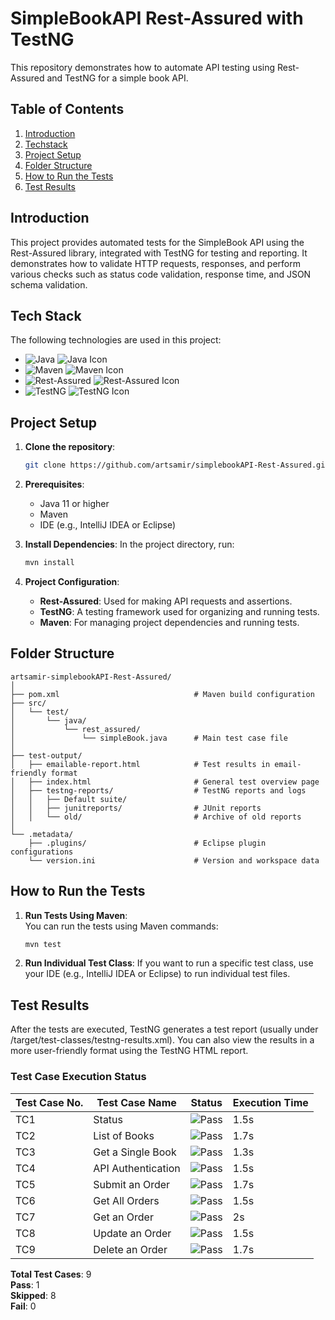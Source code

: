 # SimpleBookAPI Rest-Assured with TestNG

This repository demonstrates how to automate API testing using Rest-Assured and TestNG for a simple book API.

## Table of Contents
1. [Introduction](#introduction)
2. [Techstack](#Techstack)
3. [Project Setup](#project-setup)
4. [Folder Structure](#folder-structure)
5. [How to Run the Tests](#how-to-run-the-tests)
6. [Test Results](#test-results)


## Introduction

This project provides automated tests for the SimpleBook API using the Rest-Assured library, integrated with TestNG for testing and reporting. It demonstrates how to validate HTTP requests, responses, and perform various checks such as status code validation, response time, and JSON schema validation.

## Tech Stack

The following technologies are used in this project:

- ![Java](https://img.shields.io/badge/Java-11-F7B731?style=flat&logo=openjdk&logoColor=white) ![Java Icon](https://img.shields.io/static/v1?label=&message=Java&color=F7B731&logo=openjdk&logoColor=white&style=flat)
- ![Maven](https://img.shields.io/badge/Maven-3.8.4-2E6C71?style=flat&logo=apache-maven&logoColor=white) ![Maven Icon](https://img.shields.io/static/v1?label=&message=Maven&color=2E6C71&logo=apache-maven&logoColor=white&style=flat)
- ![Rest-Assured](https://img.shields.io/badge/Rest--Assured-4.3.3-50C878?style=flat&logo=swagger&logoColor=white) ![Rest-Assured Icon](https://img.shields.io/static/v1?label=&message=Rest-Assured&color=50C878&logo=swagger&logoColor=white&style=flat)
- ![TestNG](https://img.shields.io/badge/TestNG-7.4.0-1D8348?style=flat&logo=testng&logoColor=white) ![TestNG Icon](https://img.shields.io/static/v1?label=&message=TestNG&color=1D8348&logo=testng&logoColor=white&style=flat)


## Project Setup

1. **Clone the repository**:
    ```bash
    git clone https://github.com/artsamir/simplebookAPI-Rest-Assured.git
    ```

2. **Prerequisites**:
    - Java 11 or higher
    - Maven
    - IDE (e.g., IntelliJ IDEA or Eclipse)

3. **Install Dependencies**:
    In the project directory, run:
    ```bash
    mvn install
    ```

4. **Project Configuration**:
    - **Rest-Assured**: Used for making API requests and assertions.
    - **TestNG**: A testing framework used for organizing and running tests.
    - **Maven**: For managing project dependencies and running tests.
  
## Folder Structure

```
artsamir-simplebookAPI-Rest-Assured/
│
├── pom.xml                              # Maven build configuration
├── src/
│   └── test/
│       └── java/
│           └── rest_assured/
│               └── simpleBook.java      # Main test case file
│
├── test-output/
│   ├── emailable-report.html            # Test results in email-friendly format
│   ├── index.html                       # General test overview page
│   ├── testng-reports/                  # TestNG reports and logs
│   │   ├── Default suite/
│   │   ├── junitreports/                # JUnit reports
│   │   └── old/                         # Archive of old reports
│
└── .metadata/
    ├── .plugins/                        # Eclipse plugin configurations
    └── version.ini                      # Version and workspace data
```
    

## How to Run the Tests

1. **Run Tests Using Maven**:  
   You can run the tests using Maven commands:
   ```bash
   mvn test
2. **Run Individual Test Class**:
   If you want to run a specific test class, use your IDE (e.g., IntelliJ IDEA or Eclipse) to run individual test files.

## Test Results
After the tests are executed, TestNG generates a test report (usually under /target/test-classes/testng-results.xml). You can also view the results in a more user-friendly format using the TestNG HTML report.

### Test Case Execution Status

| Test Case No. | Test Case Name        | Status                                      | Execution Time |
|---------------|-----------------------|---------------------------------------------|----------------|
| TC1           | Status                | ![Pass](https://img.shields.io/badge/Status-Pass-brightgreen)  | 1.5s           |
| TC2           | List of Books         | ![Pass](https://img.shields.io/badge/Status-Pass-brightgreen)  | 1.7s           |
| TC3           | Get a Single Book     | ![Pass](https://img.shields.io/badge/Status-Pass-brightgreen)  | 1.3s           |
| TC4           | API Authentication    | ![Pass](https://img.shields.io/badge/Status-Pass-brightgreen)  | 1.5s           |
| TC5           | Submit an Order       | ![Pass](https://img.shields.io/badge/Status-Pass-brightgreen)  | 1.7s           |
| TC6           | Get All Orders        | ![Pass](https://img.shields.io/badge/Status-Pass-brightgreen)  | 1.5s           |
| TC7           | Get an Order          | ![Pass](https://img.shields.io/badge/Status-Pass-brightgreen)  | 2s             |
| TC8           | Update an Order       | ![Pass](https://img.shields.io/badge/Status-Pass-brightgreen)  | 1.5s           |
| TC9           | Delete an Order       | ![Pass](https://img.shields.io/badge/Status-Pass-brightgreen)  | 1.7s           |

**Total Test Cases**: 9  
**Pass**: 1  
**Skipped**: 8  
**Fail**: 0

